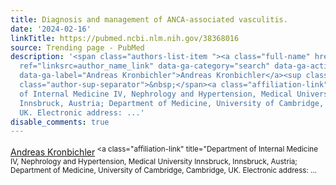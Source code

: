 ```yaml
---
title: Diagnosis and management of ANCA-associated vasculitis.
date: '2024-02-16'
linkTitle: https://pubmed.ncbi.nlm.nih.gov/38368016
source: Trending page - PubMed
description: '<span class="authors-list-item "><a class="full-name" href="https://pubmed.ncbi.nlm.nih.gov/?term=Kronbichler+A&amp;cauthor_id=38368016"
  ref="linksrc=author_name_link" data-ga-category="search" data-ga-action="author_link"
  data-ga-label="Andreas Kronbichler">Andreas Kronbichler</a><sup class="affiliation-links"><span
  class="author-sup-separator">&nbsp;</span><a class="affiliation-link" title="Department
  of Internal Medicine IV, Nephrology and Hypertension, Medical University Innsbruck,
  Innsbruck, Austria; Department of Medicine, University of Cambridge, Cambridge,
  UK. Electronic address: ...'
disable_comments: true
---
```

<span class="authors-list-item "><a class="full-name" href="https://pubmed.ncbi.nlm.nih.gov/?term=Kronbichler+A&amp;cauthor_id=38368016" ref="linksrc=author_name_link" data-ga-category="search" data-ga-action="author_link" data-ga-label="Andreas Kronbichler">Andreas Kronbichler</a><sup class="affiliation-links"><span class="author-sup-separator">&nbsp;</span><a class="affiliation-link" title="Department of Internal Medicine IV, Nephrology and Hypertension, Medical University Innsbruck, Innsbruck, Austria; Department of Medicine, University of Cambridge, Cambridge, UK. Electronic address: ...